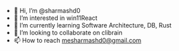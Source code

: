 - 👋 Hi, I’m @sharmashd0
- 👀 I’m interested in win11React 
- 🌱 I’m currently learning Software Architecture, DB, Rust
- 💞️ I’m looking to collaborate on clibrain
- 📫 How to reach mesharmashd0@gmail.com

<!---
sharmashd0/sharmashd0 is a ✨ special ✨ repository because its `README.md` (this file) appears on your GitHub profile.
You can click the Preview link to take a look at your changes.
--->
